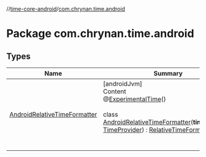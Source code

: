 //[time-core-android](../../index.md)/[com.chrynan.time.android](index.md)



# Package com.chrynan.time.android  


## Types  
  
|  Name |  Summary | 
|---|---|
| <a name="com.chrynan.time.android/AndroidRelativeTimeFormatter///PointingToDeclaration/"></a>[AndroidRelativeTimeFormatter](-android-relative-time-formatter/index.md)| <a name="com.chrynan.time.android/AndroidRelativeTimeFormatter///PointingToDeclaration/"></a>[androidJvm]  <br>Content  <br>@[ExperimentalTime](https://kotlinlang.org/api/latest/jvm/stdlib/kotlin.time/-experimental-time/index.html)()  <br>  <br>class [AndroidRelativeTimeFormatter](-android-relative-time-formatter/index.md)(**timeProvider**: [TimeProvider](../../../time-core/time-core/com.chrynan.time/-time-provider/index.md)) : [RelativeTimeFormatter](../../../time-core/time-core/com.chrynan.time/-relative-time-formatter/index.md)  <br><br><br>|

